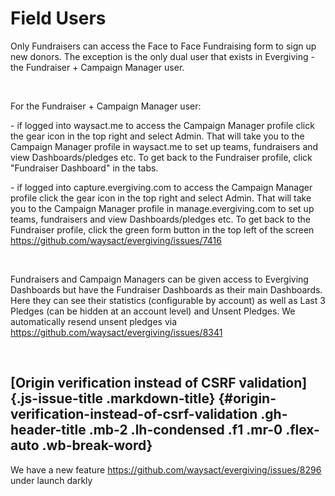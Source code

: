 # Field Users

Only Fundraisers can access the Face to Face Fundraising form to sign up
new donors. The exception is the only dual user that exists in
Evergiving - the Fundraiser + Campaign Manager user.

 

For the Fundraiser + Campaign Manager user:

\- if logged into waysact.me to access the Campaign Manager profile
click the gear icon in the top right and select Admin. That will take
you to the Campaign Manager profile in waysact.me to set up teams,
fundraisers and view Dashboards/pledges etc. To get back to the
Fundraiser profile, click \"Fundraiser Dashboard\" in the tabs.

\- if logged into capture.evergiving.com to access the Campaign Manager
profile click the gear icon in the top right and select Admin. That will
take you to the Campaign Manager profile in manage.evergiving.com to set
up teams, fundraisers and view Dashboards/pledges etc. To get back to
the Fundraiser profile, click the green form button in the top left of
the screen <https://github.com/waysact/evergiving/issues/7416>

 

Fundraisers and Campaign Managers can be given access to Evergiving
Dashboards but have the Fundraiser Dashboards as their main Dashboards.
Here they can see their statistics (configurable by account) as well as
Last 3 Pledges (can be hidden at an account level) and Unsent Pledges.
We automatically resend unsent pledges via
<https://github.com/waysact/evergiving/issues/8341>

 

## [Origin verification instead of CSRF validation]{.js-issue-title .markdown-title} {#origin-verification-instead-of-csrf-validation .gh-header-title .mb-2 .lh-condensed .f1 .mr-0 .flex-auto .wb-break-word}

We have a new feature
<https://github.com/waysact/evergiving/issues/8296> under launch darkly
